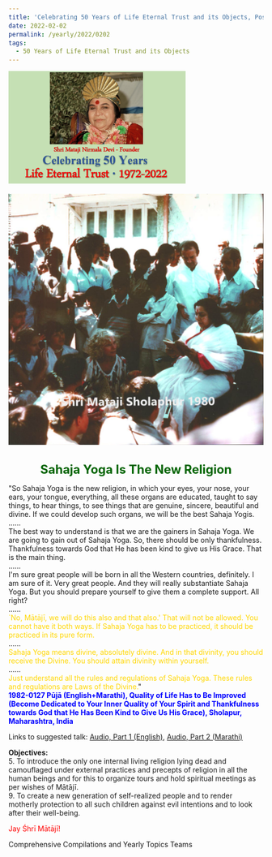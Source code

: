```yaml
---
title: 'Celebrating 50 Years of Life Eternal Trust and its Objects, Post 5'
date: 2022-02-02
permalink: /yearly/2022/0202
tags:
  - 50 Years of Life Eternal Trust and its Objects
---
```


<div style="text-align: left"><img src="/images/Celebrating50YearsLET.png" width="350" /></div><br>

<div style="text-align: center"><img src="/images/image886_Usha_Peter_Brownscombe_Collection.png" /></div>

<br>
<p style="color:DarkGreen; text-align:center">
<font size="+2"><b>Sahaja Yoga Is The New Religion</b><br></font>
</p>

<p>
"So Sahaja Yoga is the new religion, in which your eyes, your nose, your ears, your tongue, everything, all these organs are educated, taught to say things, to hear things, to see things that are genuine, sincere, beautiful and divine. If we could develop such organs, we will be the best Sahaja Yogis.<br>
......<br>
The best way to understand is that we are the gainers in Sahaja Yoga. We are going to gain out of Sahaja Yoga. So, there should be only thankfulness. Thankfulness towards God that He has been kind to give us His Grace. That is the main thing.<br>
......<br>
I'm sure great people will be born in all the Western countries, definitely. I am sure of it. Very great people. And they will really substantiate Sahaja Yoga. But you should prepare yourself to give them a complete support. All right?<br>
......<br>
<font color="gold">`No, Mātājī, we will do this also and that also.' That will not be allowed. You cannot have it both ways. If Sahaja Yoga has to be practiced, it should be practiced in its pure form.</font><br>
......<br>
<font color="gold">Sahaja Yoga means divine, absolutely divine. And in that divinity, you should receive the Divine. You should attain divinity within yourself.</font><br>
......<br>
<font color="gold">Just understand all the rules and regulations of Sahaja Yoga. These rules and regulations are Laws of the Divine.</font>"<br>
<font color="blue"><b>1982-0127 Pūjā (English+Marathi), Quality of Life Has to Be Improved (Become Dedicated to Your Inner Quality of Your Spirit and Thankfulness towards God that He Has Been Kind to Give Us His Grace), Sholapur, Maharashtra, India</b></font><br>
</p>

Links to suggested talk: <a href="https://soundcloud.com/nirmala-vidya-portal/1982-0127-1-be_thankful_to_god"> Audio, Part 1 (English)</a>, <a href="https://soundcloud.com/nirmala-vidya-portal/1982-0127-1a"> Audio, Part 2 (Marathi)</a><br>

<p>
<b>Objectives:</b><br>
5. To introduce the only one internal living religion lying dead and camouflaged under external practices and precepts of religion in all the human beings and for this to organize tours and hold spiritual meetings as per wishes of Mātājī.<br>
9. To create a new generation of self-realized people and to render motherly protection to all such children against evil intentions and to look after their well-being.
</p>

<p style="color:red;">Jay Śhrī Mātājī!<br></p>

Comprehensive Compilations and Yearly Topics Teams
